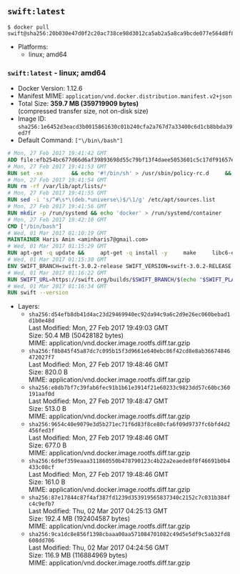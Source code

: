 ## `swift:latest`

```console
$ docker pull swift@sha256:20b030e47d0f2c20ac738ce98d3012ca5ab2a5a8ca9bcde077e564d8f8e91a1c
```

-	Platforms:
	-	linux; amd64

### `swift:latest` - linux; amd64

-	Docker Version: 1.12.6
-	Manifest MIME: `application/vnd.docker.distribution.manifest.v2+json`
-	Total Size: **359.7 MB (359719909 bytes)**  
	(compressed transfer size, not on-disk size)
-	Image ID: `sha256:1e6452d3eacd3b0015861630c01b240cfa2a767d7a33400c6d1cb8bbda39ed7f`
-	Default Command: `["\/bin\/bash"]`

```dockerfile
# Mon, 27 Feb 2017 19:41:42 GMT
ADD file:efb254bc677d66d6af39893698d55c79bf13f4daee5053601c5c17df91657e6e in / 
# Mon, 27 Feb 2017 19:41:53 GMT
RUN set -xe 		&& echo '#!/bin/sh' > /usr/sbin/policy-rc.d 	&& echo 'exit 101' >> /usr/sbin/policy-rc.d 	&& chmod +x /usr/sbin/policy-rc.d 		&& dpkg-divert --local --rename --add /sbin/initctl 	&& cp -a /usr/sbin/policy-rc.d /sbin/initctl 	&& sed -i 's/^exit.*/exit 0/' /sbin/initctl 		&& echo 'force-unsafe-io' > /etc/dpkg/dpkg.cfg.d/docker-apt-speedup 		&& echo 'DPkg::Post-Invoke { "rm -f /var/cache/apt/archives/*.deb /var/cache/apt/archives/partial/*.deb /var/cache/apt/*.bin || true"; };' > /etc/apt/apt.conf.d/docker-clean 	&& echo 'APT::Update::Post-Invoke { "rm -f /var/cache/apt/archives/*.deb /var/cache/apt/archives/partial/*.deb /var/cache/apt/*.bin || true"; };' >> /etc/apt/apt.conf.d/docker-clean 	&& echo 'Dir::Cache::pkgcache ""; Dir::Cache::srcpkgcache "";' >> /etc/apt/apt.conf.d/docker-clean 		&& echo 'Acquire::Languages "none";' > /etc/apt/apt.conf.d/docker-no-languages 		&& echo 'Acquire::GzipIndexes "true"; Acquire::CompressionTypes::Order:: "gz";' > /etc/apt/apt.conf.d/docker-gzip-indexes 		&& echo 'Apt::AutoRemove::SuggestsImportant "false";' > /etc/apt/apt.conf.d/docker-autoremove-suggests
# Mon, 27 Feb 2017 19:41:54 GMT
RUN rm -rf /var/lib/apt/lists/*
# Mon, 27 Feb 2017 19:41:55 GMT
RUN sed -i 's/^#\s*\(deb.*universe\)$/\1/g' /etc/apt/sources.list
# Mon, 27 Feb 2017 19:41:56 GMT
RUN mkdir -p /run/systemd && echo 'docker' > /run/systemd/container
# Mon, 27 Feb 2017 19:42:10 GMT
CMD ["/bin/bash"]
# Wed, 01 Mar 2017 01:10:19 GMT
MAINTAINER Haris Amin <aminharis7@gmail.com>
# Wed, 01 Mar 2017 01:15:29 GMT
RUN apt-get -q update &&     apt-get -q install -y     make     libc6-dev     clang-3.6     curl     libedit-dev     python2.7     python2.7-dev     libicu-dev     rsync     libxml2     git     libcurl4-openssl-dev     && update-alternatives --quiet --install /usr/bin/clang clang /usr/bin/clang-3.6 100     && update-alternatives --quiet --install /usr/bin/clang++ clang++ /usr/bin/clang++-3.6 100     && rm -r /var/lib/apt/lists/*
# Wed, 01 Mar 2017 01:15:30 GMT
ENV SWIFT_BRANCH=swift-3.0.2-release SWIFT_VERSION=swift-3.0.2-RELEASE SWIFT_PLATFORM=ubuntu16.04 PATH=/usr/bin:/usr/local/sbin:/usr/local/bin:/usr/sbin:/usr/bin:/sbin:/bin
# Wed, 01 Mar 2017 01:16:22 GMT
RUN SWIFT_URL=https://swift.org/builds/$SWIFT_BRANCH/$(echo "$SWIFT_PLATFORM" | tr -d .)/$SWIFT_VERSION/$SWIFT_VERSION-$SWIFT_PLATFORM.tar.gz     && curl -fSsL $SWIFT_URL -o swift.tar.gz     && curl -fSsL $SWIFT_URL.sig -o swift.tar.gz.sig     && export GNUPGHOME="$(mktemp -d)"     && set -e;         for key in           7463A81A4B2EEA1B551FFBCFD441C977412B37AD           1BE1E29A084CB305F397D62A9F597F4D21A56D5F           A3BAFD3556A59079C06894BD63BC1CFE91D306C6         ; do           gpg --quiet --keyserver ha.pool.sks-keyservers.net --recv-keys "$key";         done     && gpg --batch --verify --quiet swift.tar.gz.sig swift.tar.gz     && tar -xzf swift.tar.gz --directory / --strip-components=1     && rm -r "$GNUPGHOME" swift.tar.gz.sig swift.tar.gz
# Wed, 01 Mar 2017 01:16:34 GMT
RUN swift --version
```

-	Layers:
	-	`sha256:d54efb8db41d4ac23d29469940ec92da94c9a6c2d9e26ec060bebad1d1b0e48d`  
		Last Modified: Mon, 27 Feb 2017 19:49:03 GMT  
		Size: 50.4 MB (50428182 bytes)  
		MIME: application/vnd.docker.image.rootfs.diff.tar.gzip
	-	`sha256:f8b845f45a87dc7c095b15f3d9661e640ebc86f42cd8e8ab36674846472027f7`  
		Last Modified: Mon, 27 Feb 2017 19:48:46 GMT  
		Size: 820.0 B  
		MIME: application/vnd.docker.image.rootfs.diff.tar.gzip
	-	`sha256:e8db7bf7c39fab6fec91b1b61e3914f21e60233c9823dd57c60bc360191aaf0d`  
		Last Modified: Mon, 27 Feb 2017 19:48:47 GMT  
		Size: 513.0 B  
		MIME: application/vnd.docker.image.rootfs.diff.tar.gzip
	-	`sha256:9654c40e9079e3d5b271ec71f6d83f8ce80cfa6f09d9737fc6bfd4d2456fed3f`  
		Last Modified: Mon, 27 Feb 2017 19:48:46 GMT  
		Size: 677.0 B  
		MIME: application/vnd.docker.image.rootfs.diff.tar.gzip
	-	`sha256:6d9ef359eaaa311860550b478790123c4b22a2eaede8f8f46691b0b4433c08cf`  
		Last Modified: Mon, 27 Feb 2017 19:48:46 GMT  
		Size: 161.0 B  
		MIME: application/vnd.docker.image.rootfs.diff.tar.gzip
	-	`sha256:87e17844c87f4af387fd1239d353919565837340c2152c7c031b384fc4c9efb7`  
		Last Modified: Thu, 02 Mar 2017 04:25:13 GMT  
		Size: 192.4 MB (192404587 bytes)  
		MIME: application/vnd.docker.image.rootfs.diff.tar.gzip
	-	`sha256:9ca1dc8e856f1398cbaaa00aa571084701082c49d5e5df9c5ab32fd8608dd706`  
		Last Modified: Thu, 02 Mar 2017 04:24:56 GMT  
		Size: 116.9 MB (116884969 bytes)  
		MIME: application/vnd.docker.image.rootfs.diff.tar.gzip
